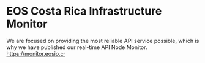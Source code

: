 # EOS Costa Rica Infrastructure Monitor

We are focused on providing the most reliable API service possible, which is why we have published our real-time API Node Monitor. https://monitor.eosio.cr
